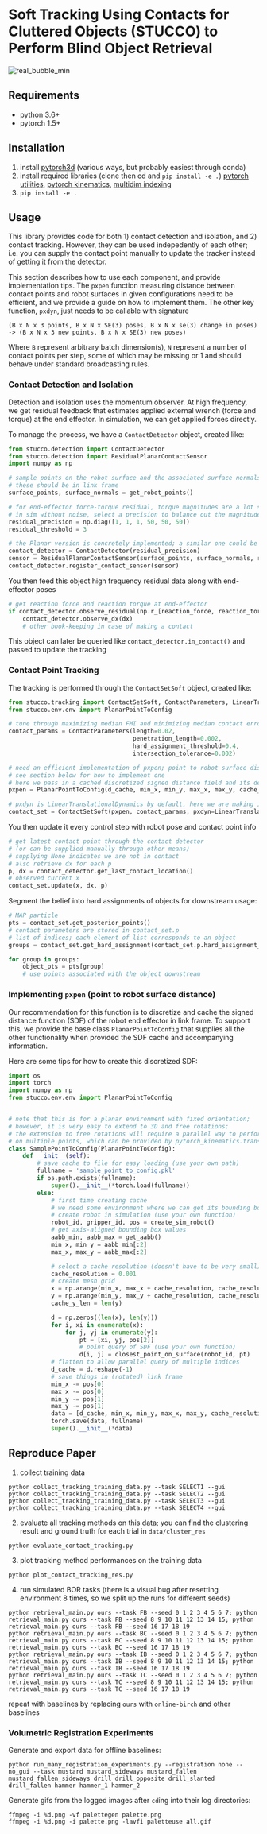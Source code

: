 # Soft Tracking Using Contacts for Cluttered Objects (STUCCO) to Perform Blind Object Retrieval

![real_bubble_min](https://user-images.githubusercontent.com/5508542/145291731-1b17c313-16d8-4003-90da-be2fa1756c6c.png)

## Requirements

- python 3.6+
- pytorch 1.5+

## Installation

1. install [pytorch3d](https://github.com/facebookresearch/pytorch3d) (various ways, but probably easiest through conda)
2. install required libraries (clone then cd and `pip install -e .`)
   [pytorch utilities](https://github.com/UM-ARM-Lab/arm_pytorch_utilities),
   [pytorch kinematics](https://github.com/UM-ARM-Lab/pytorch_kinematics),
   [multidim indexing](https://github.com/LemonPi/multidim_indexing)
3. `pip install -e .`

## Usage

This library provides code for both 1) contact detection and isolation, and 2) contact tracking. However, they can be
used indepedently of each other; i.e. you can supply the contact point manually to update the tracker instead of getting
it from the detector.

This section describes how to use each component, and provide implementation tips. The `pxpen` function measuring
distance between contact points and robot surfaces in given configurations need to be efficient, and we provide a guide
on how to implement them. The other key function, `pxdyn`, just needs to be callable with signature

```
(B x N x 3 points, B x N x SE(3) poses, B x N x se(3) change in poses) -> (B x N x 3 new points, B x N x SE(3) new poses)
```

Where `B` represent arbitrary batch dimension(s), `N` represent a number of contact points per step, some of which may
be missing or 1 and should behave under standard broadcasting rules.

### Contact Detection and Isolation

Detection and isolation uses the momentum observer. At high frequency, we get residual feedback that estimates applied
external wrench (force and torque) at the end effector. In simulation, we can get applied forces directly.

To manage the process, we have a `ContactDetector` object, created like:

```python
from stucco.detection import ContactDetector
from stucco.detection import ResidualPlanarContactSensor
import numpy as np

# sample points on the robot surface and the associated surface normals (your function)
# these should be in link frame
surface_points, surface_normals = get_robot_points()

# for end-effector force-torque residual, torque magnitudes are a lot smaller
# in sim without noise, select a precision to balance out the magnitudes
residual_precision = np.diag([1, 1, 1, 50, 50, 50])
residual_threshold = 3

# the Planar version is concretely implemented; a similar one could be implemented to handle more general cases
contact_detector = ContactDetector(residual_precision)
sensor = ResidualPlanarContactSensor(surface_points, surface_normals, residual_threshold)
contact_detector.register_contact_sensor(sensor)
```

You then feed this object high frequency residual data along with end-effector poses

```python
# get reaction force and reaction torque at end-effector 
if contact_detector.observe_residual(np.r_[reaction_force, reaction_torque], pose):
    contact_detector.observe_dx(dx)
    # other book-keeping in case of making a contact
```

This object can later be queried like `contact_detector.in_contact()` and passed to update the tracking

### Contact Point Tracking

The tracking is performed through the `ContactSetSoft` object, created like:

```python
from stucco.tracking import ContactSetSoft, ContactParameters, LinearTranslationalDynamics
from stucco.env.env import PlanarPointToConfig

# tune through maximizing median FMI and minimizing median contact error on a training set
contact_params = ContactParameters(length=0.02,
                                   penetration_length=0.002,
                                   hard_assignment_threshold=0.4,
                                   intersection_tolerance=0.002)

# need an efficient implementation of pxpen; point to robot surface distance at a certain config
# see section below for how to implement one
# here we pass in a cached discretized signed distance field and its description
pxpen = PlanarPointToConfig(d_cache, min_x, min_y, max_x, max_y, cache_resolution, cache_y_len)

# pxdyn is LinearTranslationalDynamics by default, here we are making it explicit
contact_set = ContactSetSoft(pxpen, contact_params, pxdyn=LinearTranslationalDynamics())
```

You then update it every control step with robot pose and contact point info

```python
# get latest contact point through the contact detector 
# (or can be supplied manually through other means)
# supplying None indicates we are not in contact
# also retrieve dx for each p
p, dx = contact_detector.get_last_contact_location()
# observed current x
contact_set.update(x, dx, p)
```

Segment the belief into hard assignments of objects for downstream usage:

```python
# MAP particle
pts = contact_set.get_posterior_points()
# contact parameters are stored in contact_set.p
# list of indices; each element of list corresponds to an object
groups = contact_set.get_hard_assignment(contact_set.p.hard_assignment_threshold)

for group in groups:
    object_pts = pts[group]
    # use points associated with the object downstream
```

### Implementing `pxpen` (point to robot surface distance)

Our recommendation for this function is to discretize and cache the signed distance function (SDF)
of the robot end effector in link frame. To support this, we provide the base class `PlanarPointToConfig` that supplies
all the other functionality when provided the SDF cache and accompanying information.

Here are some tips for how to create this discretized SDF:

```python
import os
import torch
import numpy as np
from stucco.env.env import PlanarPointToConfig


# note that this is for a planar environment with fixed orientation; 
# however, it is very easy to extend to 3D and free rotations; 
# the extension to free rotations will require a parallel way to perform rigid body transforms 
# on multiple points, which can be provided by pytorch_kinematics.transforms
class SamplePointToConfig(PlanarPointToConfig):
    def __init__(self):
        # save cache to file for easy loading (use your own path)
        fullname = 'sample_point_to_config.pkl'
        if os.path.exists(fullname):
            super().__init__(*torch.load(fullname))
        else:
            # first time creating cache
            # we need some environment where we can get its bounding box and query an SDF
            # create robot in simulation (use your own function)
            robot_id, gripper_id, pos = create_sim_robot()
            # get axis-aligned bounding box values
            aabb_min, aabb_max = get_aabb()
            min_x, min_y = aabb_min[:2]
            max_x, max_y = aabb_max[:2]

            # select a cache resolution (doesn't have to be very small)
            cache_resolution = 0.001
            # create mesh grid
            x = np.arange(min_x, max_x + cache_resolution, cache_resolution)
            y = np.arange(min_y, max_y + cache_resolution, cache_resolution)
            cache_y_len = len(y)

            d = np.zeros((len(x), len(y)))
            for i, xi in enumerate(x):
                for j, yj in enumerate(y):
                    pt = [xi, yj, pos[2]]
                    # point query of SDF (use your own function)
                    d[i, j] = closest_point_on_surface(robot_id, pt)
            # flatten to allow parallel query of multiple indices
            d_cache = d.reshape(-1)
            # save things in (rotated) link frame
            min_x -= pos[0]
            max_x -= pos[0]
            min_y -= pos[1]
            max_y -= pos[1]
            data = [d_cache, min_x, min_y, max_x, max_y, cache_resolution, cache_y_len]
            torch.save(data, fullname)
            super().__init__(*data)
```

## Reproduce Paper

1. collect training data

```shell
python collect_tracking_training_data.py --task SELECT1 --gui
python collect_tracking_training_data.py --task SELECT2 --gui
python collect_tracking_training_data.py --task SELECT3 --gui
python collect_tracking_training_data.py --task SELECT4 --gui
```

2. evaluate all tracking methods on this data; you can find the clustering result and ground truth for each trial
   in `data/cluster_res`

```shell
python evaluate_contact_tracking.py
```

3. plot tracking method performances on the training data

```shell
python plot_contact_tracking_res.py
```

4. run simulated BOR tasks (there is a visual bug after resetting environment 8 times, so we split up the runs for
   different seeds)

```shell
python retrieval_main.py ours --task FB --seed 0 1 2 3 4 5 6 7; python retrieval_main.py ours --task FB --seed 8 9 10 11 12 13 14 15; python retrieval_main.py ours --task FB --seed 16 17 18 19
python retrieval_main.py ours --task BC --seed 0 1 2 3 4 5 6 7; python retrieval_main.py ours --task BC --seed 8 9 10 11 12 13 14 15; python retrieval_main.py ours --task BC --seed 16 17 18 19
python retrieval_main.py ours --task IB --seed 0 1 2 3 4 5 6 7; python retrieval_main.py ours --task IB --seed 8 9 10 11 12 13 14 15; python retrieval_main.py ours --task IB --seed 16 17 18 19
python retrieval_main.py ours --task TC --seed 0 1 2 3 4 5 6 7; python retrieval_main.py ours --task TC --seed 8 9 10 11 12 13 14 15; python retrieval_main.py ours --task TC --seed 16 17 18 19
```

repeat with baselines by replacing `ours` with `online-birch` and other baselines

### Volumetric Registration Experiments
Generate and export data for offline baselines:
```shell
python run_many_registration_experiments.py --registration none --no_gui --task mustard mustard_sideways mustard_fallen mustard_fallen_sideways drill drill_opposite drill_slanted drill_fallen hammer hammer_1 hammer_2
```

Generate gifs from the logged images after `cd`ing into their log directories:
```shell
ffmpeg -i %d.png -vf palettegen palette.png
ffmpeg -i %d.png -i palette.png -lavfi paletteuse all.gif
```